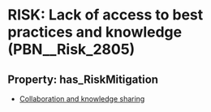 # RISK: __Lack of access to best practices and knowledge__ (PBN__Risk_2805)

## Property: has_RiskMitigation

* [Collaboration and knowledge sharing](PBN__Mitigation_901)

